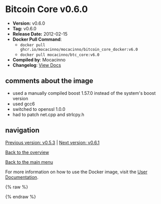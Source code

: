 # Bitcoin Core v0.6.0

- **Version:** v0.6.0
- **Tag:** v0.6.0
- **Release Date:** 2012-02-15
- **Docker Pull Command**:
  - `docker pull ghcr.io/mocacinno/mocacinno/bitcoin_core_docker:v6.0`
  - `docker pull mocacinno/btc_core:v6.0`
- **Compiled by**: Mocacinno
- **Changelog**: [View Docs](https://github.com/bitcoin/bitcoin/tree/v0.6.0/doc)

## comments about the image

- used a manually compiled boost 1.57.0 instead of the system's boost version
- used gcc6
- switched to openssl 1.0.0
- had to patch net.cpp and strlcpy.h

## navigation

[Previous version: v0.5.3](./v5.3.md) | [Next version: v0.6.1](./v6.1.md)

[Back to the overview](./Readme.md)

[Back to the main menu](../Readme.md)

For more information on how to use the Docker image, visit the [User Documentation](../userdocs/Readme.md).

<!-- Google tag (gtag.js) -->
{% raw %}
<script async src="https://www.googletagmanager.com/gtag/js?id=G-BPC6NC6FF9"></script>
<script>
  window.dataLayer = window.dataLayer || [];
  function gtag(){dataLayer.push(arguments);}
  gtag('js', new Date());
  gtag('config', 'G-BPC6NC6FF9');
</script>
{% endraw %}

